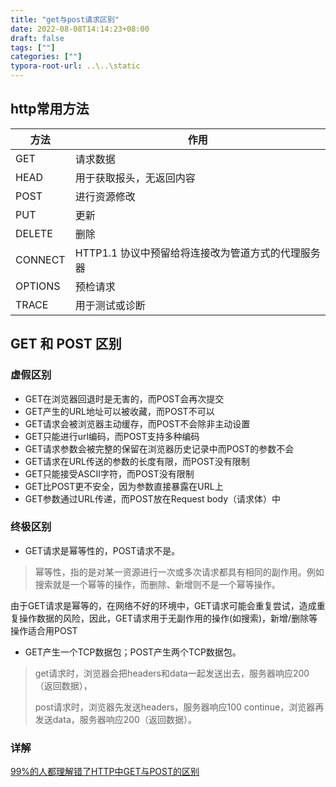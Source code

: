 ```yaml
---
title: "get与post请求区别"
date: 2022-08-08T14:14:23+08:00
draft: false
tags: [""]
categories: [""]
typora-root-url: ..\..\static
---
```


## http常用方法
方法| 作用
--|--|
GET|请求数据
HEAD|用于获取报头，无返回内容
POST| 进行资源修改
PUT | 更新
DELETE |删除
CONNECT | HTTP1.1 协议中预留给将连接改为管道方式的代理服务器
OPTIONS | 预检请求
TRACE  | 用于测试或诊断

## GET 和 POST 区别
### 虚假区别
- GET在浏览器回退时是无害的，而POST会再次提交 
- GET产生的URL地址可以被收藏，而POST不可以  
- GET请求会被浏览器主动缓存，而POST不会除非主动设置
- GET只能进行url编码，而POST支持多种编码
- GET请求参数会被完整的保留在浏览器历史记录中而POST的参数不会
- GET请求在URL传送的参数的长度有限，而POST没有限制
- GET只能接受ASCII字符，而POST没有限制
- GET比POST更不安全，因为参数直接暴露在URL上
- GET参数通过URL传递，而POST放在Request body（请求体）中 


### 终极区别
- GET请求是幂等性的，POST请求不是。
> 幂等性，指的是对某一资源进行一次或多次请求都具有相同的副作用。例如搜索就是一个幂等的操作，而删除、新增则不是一个幂等操作。

由于GET请求是幂等的，在网络不好的环境中，GET请求可能会重复尝试，造成重复操作数据的风险，因此，GET请求用于无副作用的操作(如搜索)，新增/删除等操作适合用POST

- GET产生一个TCP数据包；POST产生两个TCP数据包。
> get请求时，浏览器会把headers和data一起发送出去，服务器响应200（返回数据），
> 
> post请求时，浏览器先发送headers，服务器响应100 continue，浏览器再发送data，服务器响应200（返回数据）。

### 详解
[99%的人都理解错了HTTP中GET与POST的区别
](https://www.jianshu.com/p/678ff764a253)
